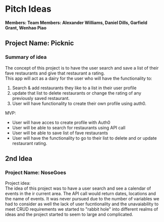 # Pitch Ideas

**Members: Team Members: Alexander Williams, Daniel Dills, Garfield Grant, Wenhao Piao**

## Project Name: Picknic

### Summary of idea

The concept of this project is to have the user search and save a list of their fave restaurants and give that restaurant a rating.  
This app will act as a dairy for the user who will have the functionality to:

1. Search & add restaurants they like to a list in their user profile
2. update that list to delete restaurants or change the rating of any previously saved restaurant.
3. User will have functionality to create their own profile using auth0.

MVP:

- User will have acces to create profile with Auth0
- User will be able to search for restaurants using API call
- User will be able to save list of fave restaurants
- User will have the functionality to go to their list to delete and or update restaurant rating.

## 2nd Idea

### Project Name: NoseGoes

Project idea:  
The idea of this project was to have a user search and see a calendar of events in the ir current area.
The API call would return dates, locations and the name of events. It was never pursued due to the number of variables we had to consider as well the lack of user fucntionality and the unavaiability to meet CRUD requirements we started to "rabbit hole" into different realms of ideas and the project started to seem to large and complicated.
